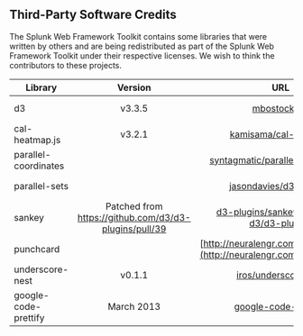 ## Third-Party Software Credits

The Splunk Web Framework Toolkit contains some libraries that were written by others and are being redistributed as part of the Splunk Web Framework Toolkit under their respective licenses. We wish to think the contributors to these projects. 

| Library | Version | URL | License |
| ------- |:-------:|:---:|:-------:|
| d3 | v3.3.5 | [mbostock/d3](https://github.com/mbostock/d3) | [New BSD](splunk_wftoolkit/django/splunk_wftoolkit/static/splunk_wftoolkit/components/d3/LICENSE) |
| cal-heatmap.js | v3.2.1 | [kamisama/cal-heatmap](https://github.com/kamisama/cal-heatmap) | [MIT](splunk_wftoolkit/django/splunk_wftoolkit/static/splunk_wftoolkit/components/calendarheatmap/contrib/LICENSE) |
| parallel-coordinates | | [syntagmatic/parallel-coordinates](https://github.com/syntagmatic/parallel-coordinates) | [New BSD](splunk_wftoolkit/django/splunk_wftoolkit/static/splunk_wftoolkit/components/parallelcoords/contrib/LICENSE)
| parallel-sets | | [jasondavies/d3-parsets](https://github.com/jasondavies/d3-parsets) | [New BSD](splunk_wftoolkit/django/splunk_wftoolkit/static/splunk_wftoolkit/components/parallelsets/contrib/LICENSE) |
| sankey | Patched from https://github.com/d3/d3-plugins/pull/39 | [d3-plugins/sankey at master · d3/d3-plugins](https://github.com/d3/d3-plugins/tree/master/sankey) | [New BSD](splunk_wftoolkit/django/splunk_wftoolkit/static/splunk_wftoolkit/components/sankey/contrib/LICENSE)
| punchcard |  | [http://neuralengr.com/asifr/journals/](http://neuralengr.com/asifr/journals/) | [MIT](splunk_wftoolkit/django/splunk_wftoolkit/static/splunk_wftoolkit/components/punchcard/PUNCHCARD-LICENSE)
| underscore-nest | v0.1.1 | [iros/underscore.nest](https://github.com/iros/underscore.nest/) | [MIT](splunk_wftoolkit/django/splunk_wftoolkit/static/splunk_wftoolkit/components/underscore-nest/LICENSE) |
| google-code-prettify | March 2013 | [google-code-prettify](https://code.google.com/p/google-code-prettify/) | [Apache 2.0](https://code.google.com/p/google-code-prettify/) |
